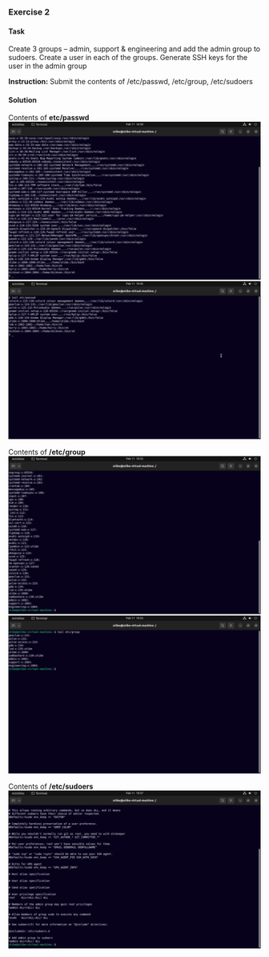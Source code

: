 ### Exercise 2
#### Task
Create 3 groups – admin, support & engineering and add the admin group to sudoers. 
Create a user in each of the groups. 
Generate SSH keys for the user in the admin group

__Instruction:__
Submit the contents of /etc/passwd, /etc/group, /etc/sudoers


#### Solution

Contents of __etc/passwd__
    ![content of etc/passwd file](contents-of-passwd.png)  
    ![content of etc/passwd file with tail command](contents-of-passwd-tail.png) 



Contents of __/etc/group__
    ![content of etc/group file](contents-of-group%20.png)  
    ![content of etc/group file with tail command screenshot](contents-of-group-tail.png) 


Contents of __/etc/sudoers__
    ![content of etc/group file](contents-of-sudoers.png) 


    